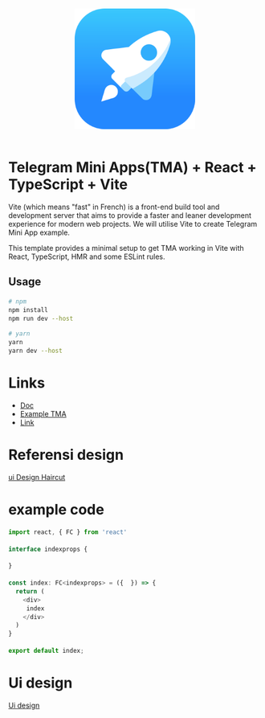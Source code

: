 <p align="center">
  <br>
  <img width="240" src="./src/assets/tapps.png" alt="logo of telegram web apps">
  <br>
  <br>
</p>

# Telegram Mini Apps(TMA) + React + TypeScript + Vite

Vite (which means "fast" in French) is a front-end build tool and development server that aims to provide a faster and leaner development experience for modern web projects. We will utilise Vite to create Telegram Mini App example.

This template provides a minimal setup to get TMA working in Vite with React, TypeScript, HMR and some ESLint rules.

## Usage

```bash
# npm
npm install
npm run dev --host
```

```bash
# yarn
yarn
yarn dev --host
```

# Links

- [Doc](https://docs.ton.org/develop/dapps/twa)
- [Example TMA](https://t.me/vite_twa_example_bot/app)
- [Link](https://twa-dev.github.io/vite-boilerplate/)

# Referensi design

[ui Design Haircut](https://assets.materialup.com/uploads/9d045287-8845-4192-a7de-776b86828505/attachment.png)

# example code

```TypeScript
import react, { FC } from 'react'

interface indexprops {

}

const index: FC<indexprops> = ({  }) => {
  return (
    <div>
     index
    </div>
  )
}

export default index;
```

# Ui design

[Ui design](https://www.uplabs.com/posts/hair-salon-mobile-app-ui-design)

